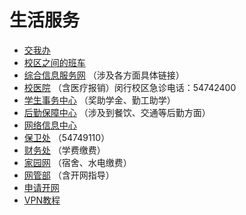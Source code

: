 # 生活服务

* [交我办](https://my.sjtu.edu.cn/Task#allow)
* [校区之间的班车](https://bus.sjtu.edu.cn/commute/2)
* [综合信息服务网](https://info.sjtu.edu.cn/index.aspx?jatkt=rejected) （涉及各方面具体链接）
* [校医院](https://hospital.sjtu.edu.cn/#/) （含医疗报销）闵行校区急诊电话：54742400
* [学生事务中心](http://affairs.sjtu.edu.cn/main.action) （奖助学金、勤工助学）
* [后勤保障中心](https://houqin.sjtu.edu.cn/) （涉及到餐饮、交通等后勤方面）
* [网络信息中心](https://net.sjtu.edu.cn/)
* [保卫处](https://bwc.sjtu.edu.cn/) （54749110）
* [财务处](https://www.jdcw.sjtu.edu.cn/) （学费缴费）
* [家园网](http://ourhome.sjtu.edu.cn/) （宿舍、水电缴费）
* [网管部](https://nimo.sjtu.edu.cn/tutorial/) （含开网指导）
* [申请开网](https://netapply.sjtu.edu.cn/)
* [VPN教程](https://net.sjtu.edu.cn/wlfw/VPN.htm)

